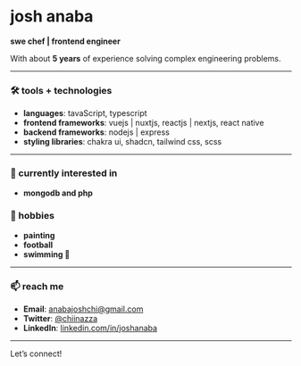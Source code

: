 # josh anaba

**swe chef | frontend engineer**

With about **5 years** of experience solving complex engineering problems.

---

### 🛠 tools + technologies

- **languages**: tavaScript, typescript
- **frontend frameworks**: vuejs | nuxtjs, reactjs | nextjs, react native
- **backend frameworks**: nodejs | express
- **styling libraries**: chakra ui, shadcn, tailwind css, scss

---

### 🌱 currently interested in

- **mongodb and php**

### 🌱 hobbies

- **painting**
- **football**
- **swimming 👀**

---

### 📫 reach me

- **Email**: [anabajoshchi@gmail.com](mailto:anabajoshchi@gmail.com)
- **Twitter**: [@chiinazza](https://x.com/chiinazza)
- **LinkedIn**: [linkedin.com/in/joshanaba](https://www.linkedin.com/in/joshanaba/)

---

Let’s connect!
